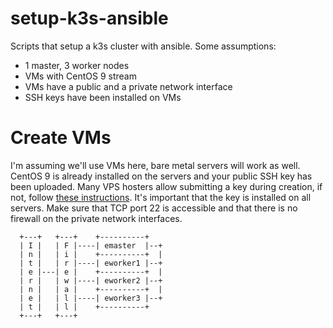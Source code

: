 # setup-k3s-ansible
Scripts that setup a k3s cluster with ansible. Some assumptions:
- 1 master, 3 worker nodes
- VMs with CentOS 9 stream
- VMs have a public and a private network interface
- SSH keys have been installed on VMs

# Create VMs
I'm assuming we'll use VMs here, bare metal servers will work as well. CentOS 9 is already installed on the servers and your public SSH key has been uploaded. Many VPS hosters allow submitting a key during creation, if not, follow [these instructions](http://www.linuxproblem.org/art_9.html). It's important that the key is installed on all servers. Make sure that TCP port 22 is accessible and that there is no firewall on the private network interfaces.

~~~~
  +---+   +---+    +----------+
  | I |   | F |----| emaster  |--+
  | n |   | i |    +----------+  |
  | t |   | r |----| eworker1 |--+
  | e |---| e |    +----------+  |
  | r |   | w |----| eworker2 |--+
  | n |   | a |    +----------+  |
  | e |   | l |----| eworker3 |--+
  | t |   | l |    +----------+
  +---+   +---+    
~~~~  
  
